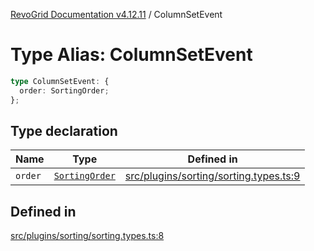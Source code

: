 [RevoGrid Documentation v4.12.11](README.md) / ColumnSetEvent

# Type Alias: ColumnSetEvent

```ts
type ColumnSetEvent: {
  order: SortingOrder;
};
```

## Type declaration

| Name | Type | Defined in |
| ------ | ------ | ------ |
| `order` | [`SortingOrder`](TypeAlias.SortingOrder.md) | [src/plugins/sorting/sorting.types.ts:9](https://github.com/revolist/revogrid/blob/6f8df4eb606fcbd6f32b575f3753800c08ad78f6/src/plugins/sorting/sorting.types.ts#L9) |

## Defined in

[src/plugins/sorting/sorting.types.ts:8](https://github.com/revolist/revogrid/blob/6f8df4eb606fcbd6f32b575f3753800c08ad78f6/src/plugins/sorting/sorting.types.ts#L8)
